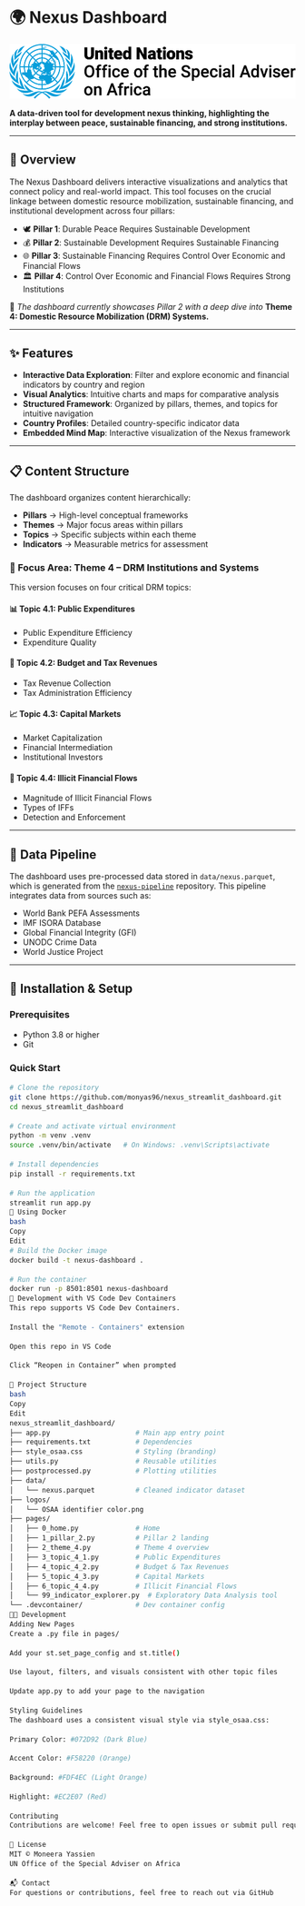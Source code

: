 
# 🌍 Nexus Dashboard

![OSAA Logo](logos/OSAA%20identifier%20color.png)

**A data-driven tool for development nexus thinking, highlighting the interplay between peace, sustainable financing, and strong institutions.**

---

## 🚀 Overview

The Nexus Dashboard delivers interactive visualizations and analytics that connect policy and real-world impact. This tool focuses on the crucial linkage between domestic resource mobilization, sustainable financing, and institutional development across four pillars:

- 🕊️ **Pillar 1**: Durable Peace Requires Sustainable Development  
- 💰 **Pillar 2**: Sustainable Development Requires Sustainable Financing  
- 🌐 **Pillar 3**: Sustainable Financing Requires Control Over Economic and Financial Flows  
- 🏛️ **Pillar 4**: Control Over Economic and Financial Flows Requires Strong Institutions  

🔎 *The dashboard currently showcases Pillar 2 with a deep dive into* **Theme 4: Domestic Resource Mobilization (DRM) Systems.**

---

## ✨ Features

- **Interactive Data Exploration**: Filter and explore economic and financial indicators by country and region  
- **Visual Analytics**: Intuitive charts and maps for comparative analysis  
- **Structured Framework**: Organized by pillars, themes, and topics for intuitive navigation  
- **Country Profiles**: Detailed country-specific indicator data  
- **Embedded Mind Map**: Interactive visualization of the Nexus framework  

---

## 📋 Content Structure

The dashboard organizes content hierarchically:

- **Pillars** → High-level conceptual frameworks  
- **Themes** → Major focus areas within pillars  
- **Topics** → Specific subjects within each theme  
- **Indicators** → Measurable metrics for assessment  

### 🎯 Focus Area: Theme 4 – DRM Institutions and Systems

This version focuses on four critical DRM topics:

#### 📊 Topic 4.1: Public Expenditures
- Public Expenditure Efficiency  
- Expenditure Quality

#### 🧾 Topic 4.2: Budget and Tax Revenues
- Tax Revenue Collection  
- Tax Administration Efficiency

#### 📈 Topic 4.3: Capital Markets
- Market Capitalization  
- Financial Intermediation  
- Institutional Investors

#### 🚫 Topic 4.4: Illicit Financial Flows
- Magnitude of Illicit Financial Flows  
- Types of IFFs  
- Detection and Enforcement

---

## 🔗 Data Pipeline

The dashboard uses pre-processed data stored in `data/nexus.parquet`, which is generated from the [`nexus-pipeline`](https://github.com/UN-OSAA/nexus-pipeline) repository. This pipeline integrates data from sources such as:

- World Bank PEFA Assessments  
- IMF ISORA Database  
- Global Financial Integrity (GFI)  
- UNODC Crime Data  
- World Justice Project

---

## 🔧 Installation & Setup

### Prerequisites
- Python 3.8 or higher  
- Git

### Quick Start

```bash
# Clone the repository
git clone https://github.com/monyas96/nexus_streamlit_dashboard.git
cd nexus_streamlit_dashboard

# Create and activate virtual environment
python -m venv .venv
source .venv/bin/activate   # On Windows: .venv\Scripts\activate

# Install dependencies
pip install -r requirements.txt

# Run the application
streamlit run app.py
🐳 Using Docker
bash
Copy
Edit
# Build the Docker image
docker build -t nexus-dashboard .

# Run the container
docker run -p 8501:8501 nexus-dashboard
🧱 Development with VS Code Dev Containers
This repo supports VS Code Dev Containers.

Install the "Remote - Containers" extension

Open this repo in VS Code

Click “Reopen in Container” when prompted

📂 Project Structure
bash
Copy
Edit
nexus_streamlit_dashboard/
├── app.py                     # Main app entry point
├── requirements.txt           # Dependencies
├── style_osaa.css             # Styling (branding)
├── utils.py                   # Reusable utilities
├── postprocessed.py           # Plotting utilities
├── data/
│   └── nexus.parquet          # Cleaned indicator dataset
├── logos/
│   └── OSAA identifier color.png
├── pages/
│   ├── 0_home.py              # Home
│   ├── 1_pillar_2.py          # Pillar 2 landing
│   ├── 2_theme_4.py           # Theme 4 overview
│   ├── 3_topic_4_1.py         # Public Expenditures
│   ├── 4_topic_4_2.py         # Budget & Tax Revenues
│   ├── 5_topic_4_3.py         # Capital Markets
│   ├── 6_topic_4_4.py         # Illicit Financial Flows
│   └── 99_indicator_explorer.py  # Exploratory Data Analysis tool
└── .devcontainer/             # Dev container config
🧑‍💻 Development
Adding New Pages
Create a .py file in pages/

Add your st.set_page_config and st.title()

Use layout, filters, and visuals consistent with other topic files

Update app.py to add your page to the navigation

Styling Guidelines
The dashboard uses a consistent visual style via style_osaa.css:

Primary Color: #072D92 (Dark Blue)

Accent Color: #F58220 (Orange)

Background: #FDF4EC (Light Orange)

Highlight: #EC2E07 (Red)

Contributing
Contributions are welcome! Feel free to open issues or submit pull requests with improvements.

📄 License
MIT © Moneera Yassien
UN Office of the Special Adviser on Africa

📬 Contact
For questions or contributions, feel free to reach out via GitHub 

